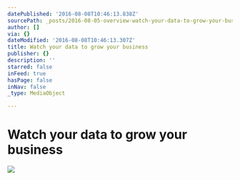 ```yaml
---
datePublished: '2016-08-08T10:46:13.838Z'
sourcePath: _posts/2016-08-05-overview-watch-your-data-to-grow-your-business.md
author: []
via: {}
dateModified: '2016-08-08T10:46:13.307Z'
title: Watch your data to grow your business
publisher: {}
description: ''
starred: false
inFeed: true
hasPage: false
inNav: false
_type: MediaObject

---
```

# Watch your data to grow your business
![](https://the-grid-user-content.s3-us-west-2.amazonaws.com/460458eb-2d77-4c6a-9b84-96ff631bf76c.png)